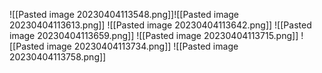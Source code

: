 ![[Pasted image 20230404113548.png]]![[Pasted image 20230404113613.png]]
![[Pasted image 20230404113642.png]]
![[Pasted image 20230404113659.png]]
![[Pasted image 20230404113715.png]]
![[Pasted image 20230404113734.png]]
![[Pasted image 20230404113758.png]]